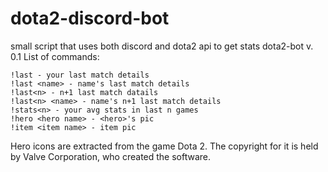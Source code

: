 # dota2-discord-bot
small script that uses both discord and dota2 api to get stats
dota2-bot v. 0.1
    List of commands:

    !last - your last match details
    !last <name> - name's last match details
    !last<n> - n+1 last match datails
    !last<n> <name> - name's n+1 last match details
    !stats<n> - your avg stats in last n games
    !hero <hero name> - <hero>'s pic
    !item <item name> - item pic






Hero icons are extracted from the game Dota 2. The copyright for it is held by Valve Corporation, who created the software.
